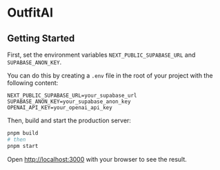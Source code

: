 # OutfitAI

## Getting Started

First, set the environment variables `NEXT_PUBLIC_SUPABASE_URL` and `SUPABASE_ANON_KEY`.

You can do this by creating a `.env` file in the root of your project with the following
content:

```
NEXT_PUBLIC_SUPABASE_URL=your_supabase_url
SUPABASE_ANON_KEY=your_supabase_anon_key
OPENAI_API_KEY=your_openai_api_key
```

Then, build and start the production server:

```bash
pnpm build
# then
pnpm start
```

Open [http://localhost:3000](http://localhost:3000) with your browser to see the result.
